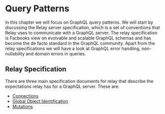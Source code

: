 # Query Patterns

In this chapter we will focus on GraphQL query patterns. We will start by discussing the Relay server specification, which is a set of conventions that Relay uses to communicate with a GraphQL server. The relay specification is Facbooks view on evolvable and scalable GraphQL schemas and has become the de facto standard in the GraphQL community. Apart from the relay specifications we will have a look at GraphQL error handling, non-nullability and domain errors in queries.

## Relay Specification

There are three main specification documents for relay that describe the expectations relay has for a GraphQL server. These are:

- [Connections](specs/Connections)
- [Global Object Identification](specs/ObjectIdentification)
- [Mutations](specs/Mutations)

